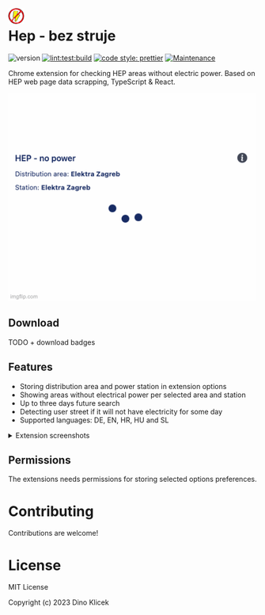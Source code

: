 <img align="left" width="32" height="32" src="https://github.com/dineeek/hep-bez-struje/blob/develop/assets/icons/icon.png" alt="Extension icon">

# Hep - bez struje

![version](https://img.shields.io/github/v/release/hep-bez-struje/hep-bez-struje?label=version&sort=semver)
[![lint:test:build](https://github.com/dineeek/hep-bez-struje/actions/workflows/lint-test-build.yml/badge.svg?branch=develop)](https://github.com/dineeek/hep-bez-struje/actions/workflows/lint-test-build.yml)
[![code style: prettier](https://img.shields.io/badge/code_style-prettier-ff69b4.svg?style=flat-square)](https://github.com/prettier/prettier)
[![Maintenance](https://img.shields.io/badge/Maintained%3F-yes-green.svg)](https://GitHub.com/Naereen/StrapDown.js/graphs/commit-activity)

Chrome extension for checking HEP areas without electric power. Based on HEP web
page data scrapping, TypeScript & React.

![Slideshow](https://github.com/dineeek/hep-bez-struje/blob/develop/assets/screenshots/en/slideshow.gif)

## Download

TODO + download badges

## Features

- Storing distribution area and power station in extension options
- Showing areas without electrical power per selected area and station
- Up to three days future search
- Detecting user street if it will not have electricity for some day
- Supported languages: DE, EN, HR, HU and SL

<details style="cursor: pointer;">
  <summary>Extension screenshots</summary>
  <img src="https://github.com/dineeek/hep-bez-struje/blob/develop/assets/screenshots/en/0_loader.png" name="Loading notifications">
  <br/>
  <img src="https://github.com/dineeek/hep-bez-struje/blob/develop/assets/screenshots/en/1_no_preferences_selected.png" name="No preferences selected message">
  <br/>
  <img src="https://github.com/dineeek/hep-bez-struje/blob/develop/assets/screenshots/en/2_selected_prefrences.png" name="Selected required preferences">
  <br/>
  <img src="https://github.com/dineeek/hep-bez-struje/blob/develop/assets/screenshots/en/3_no_notifications.png" name="No notifications found">
  <br/>
  <img src="https://github.com/dineeek/hep-bez-struje/blob/develop/assets/screenshots/en/4_insert_all_preferences.png" name="All preferences are inserted">
  <br/>
  <img src="https://github.com/dineeek/hep-bez-struje/blob/develop/assets/screenshots/en/5_notifications.png" name="Notification and highlighted on with user street">
</details>

## Permissions

The extensions needs permissions for storing selected options preferences.

# Contributing

Contributions are welcome!

# License

MIT License

Copyright (c) 2023 Dino Klicek
